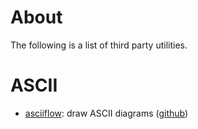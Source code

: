 # About

The following is a list of third party utilities.

# ASCII

- [asciiflow](https://asciiflow.com): draw ASCII diagrams ([github](https://github.com/lewish/asciiflow))
